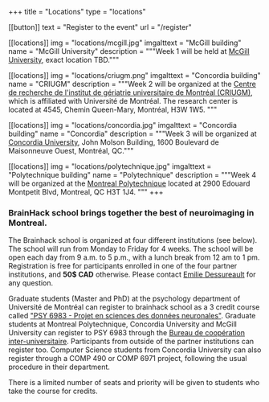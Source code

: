 +++
title = "Locations"
type = "locations"

[[button]]
    text = "Register to the event"
    url = "/register"
  
[[locations]]
  img = "locations/mcgill.jpg"
  imgalttext = "McGill building" 
  name = "McGill University"
  description = """Week 1 will be held at [McGill University](https://mcgill.ca), exact location TBD."""  

[[locations]]
  img = "locations/criugm.png"
  imgalttext = "Concordia building" 
  name = "CRIUGM"
  description = """Week 2 will be organized at the [Centre de recherche de l'institut de gériatrie universitaire de Montréal (CRIUGM)](https://www.criugm.qc.ca/fr/contact.html), which is affiliated with Université de Montréal. The research center is located at 4545, Chemin Queen-Mary, Montréal, H3W 1W5.
"""

[[locations]]
  img = "locations/concordia.jpg"
  imgalttext = "Concordia building" 
  name = "Concordia"
  description = """Week 3 will be organized at <a href="https://www.concordia.ca/"> Concordia University</a>, John Molson Building, 1600 Boulevard de Maisonneuve Ouest, Montréal, QC."""

[[locations]]
  img = "locations/polytechnique.jpg"
  imgalttext = "Polytechnique building" 
  name = "Polytechnique"
  description = """Week 4 will be organized at the <a href="https://www.polymtl.ca/"> Montreal Polytechnique</a> located at 2900 Edouard Montpetit Blvd, Montreal, QC H3T 1J4.
"""
+++

### BrainHack school brings together the best of neuroimaging in Montreal.

The Brainhack school is organized at four different institutions (see below). The school will run from Monday to Friday for 4 weeks. The school will be open each day from 9 a.m. to 5 p.m., with a lunch break from 12 am to 1 pm. Registration is free for participants enrolled in one of the four partner institutions, and **50$ CAD** otherwise. Please contact [Emilie Dessureault](mailto:emilie.dessureault@criugm.qc.ca) for any question.

Graduate students (Master and PhD) at the psychology department of Université de Montréal can register to brainhack school as a 3 credit course called ["PSY 6983 - Projet en sciences des données neuronales"](https://admission.umontreal.ca/cours-et-horaires/cours/psy-6983/). Graduate students at Montreal Polytechnique, Concordia University and McGill University can register to PSY 6983 through the [Bureau de coopération inter-universitaire](http://www.bci-qc.ca/). Participants from outside of the partner institutions can register too. Computer Science students from Concordia University can also register through a COMP 490 or COMP 6971 project, following the usual procedure in their department.


<div class="alert alert-success text-center" role="alert">There is a limited number of seats and priority will be given to students who take the course for credits.</div>
